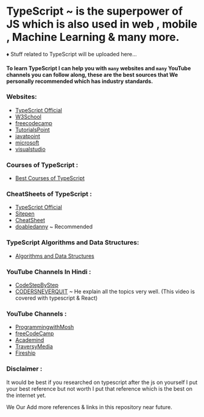 # TypeScript ~ is the superpower of JS which is also used in web , mobile , Machine Learning & many more.

♦ Stuff related to TypeScript will be uploaded here...

#### To learn TypeScript I can help you with `many` websites and `many` YouTube channels you can follow along, these are the best sources that We personally recommended which has industry standards.

### Websites:

- [TypeScript Official](https://www.typescriptlang.org/)
- [W3School](https://www.w3schools.com/typescript/)
- [freecodecamp](https://www.freecodecamp.org/news/learn-typescript-beginners-guide/)
- [TutorialsPoint](https://www.tutorialspoint.com/typescript/index.htm)
- [javatpoint](https://www.javatpoint.com/typescript-tutorial)
- [microsoft](https://devblogs.microsoft.com/typescript/)
- [visualstudio](https://code.visualstudio.com/docs/languages/typescript)

### Courses of TypeScript :

- [Best Courses of TypeScript](https://medium.com/javarevisited/7-best-courses-to-learn-typescript-in-depth-58439e1ce729)

### CheatSheets of TypeScript :

- [TypeScript Official](https://www.typescriptlang.org/cheatsheets)
- [Sitepen](https://www.sitepen.com/blog/typescript-cheat-sheet)
- [CheatSheet](https://rmolinamir.github.io/typescript-cheatsheet/)
- [doabledanny](https://www.doabledanny.com/typescript-cheat-sheet) ~ Recommended

### TypeScript Algorithms and Data Structures:

- [Algorithms and Data Structures](https://github.com/FSou1/typescript-algorithms)

### YouTube Channels In Hindi :

- [CodeStepByStep](https://www.youtube.com/watch?v=SVFjgV2F_io&list=PL8p2I9GklV44eT51JPju4LsTQlce6DPtx&ab_channel=CodeStepByStep)
- [CODERSNEVERQUIT](https://www.youtube.com/watch?v=c8TJmoRL67w&t=1388s&ab_channel=CODERSNEVERQUIT) ~ He explain all the topics very well. (This video is covered with typescript & React)

### YouTube Channels :

- [ProgrammingwithMosh](https://www.youtube.com/watch?v=d56mG7DezGs&t=675s&ab_channel=ProgrammingwithMosh)
- [freeCodeCamp](https://www.youtube.com/watch?v=gp5H0Vw39yw&ab_channel=freeCodeCamp.org)
- [Academind](https://www.youtube.com/watch?v=BwuLxPH8IDs&ab_channel=Academind)
- [TraversyMedia](https://www.youtube.com/watch?v=BCg4U1FzODs&t=52s&ab_channel=TraversyMedia)
- [Fireship](https://www.youtube.com/watch?v=ydkQlJhodio&ab_channel=Fireship)

### Disclaimer :

It would be best if you researched on typescript after the js on yourself I put your best reference but not worth I put that reference which is the best on the internet yet.

We Our Add more references & links in this repository near future.
